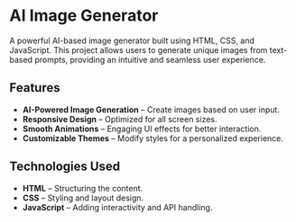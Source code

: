 # AI Image Generator

A powerful AI-based image generator built using HTML, CSS, and JavaScript. This project allows users to generate unique images from text-based prompts, providing an intuitive and seamless user experience.

## Features

- **AI-Powered Image Generation** – Create images based on user input.
- **Responsive Design** – Optimized for all screen sizes.
- **Smooth Animations** – Engaging UI effects for better interaction.
- **Customizable Themes** – Modify styles for a personalized experience.

## Technologies Used

- **HTML** – Structuring the content.
- **CSS** – Styling and layout design.
- **JavaScript** – Adding interactivity and API handling.
